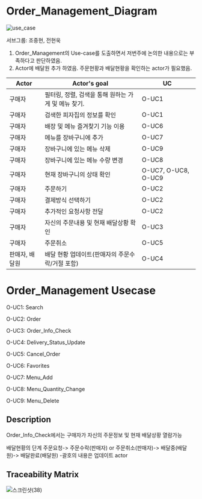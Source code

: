# Order_Management_Diagram


![use_case](https://user-images.githubusercontent.com/29854638/115251364-71538580-a165-11eb-9933-4f8005d47ea8.PNG)


서브그룹: 조중현, 전현욱
1. Order_Management의 Use-case를 도출하면서 저번주에 논의한 내용으로는 부족하다고 판단하였음. 
2. Actor에 배달원 추가 하였음. 주문현황과 배달현황을 확인하는 actor가 필요했음. 



|      Actor  |Actor's goal         |UC                   
|--------------|--------------------|------------------
|구매자 |필터링, 정렬, 검색을 통해 원하는 가게 및 메뉴 찾기. |O-UC1             
|구매자 |검색한 피자집의 정보를 확인 |O-UC1    
|구매자 |배장 및 메뉴 즐겨찾기 기능 이용 |O-UC6
|구매자 |메뉴를 장바구니에 추가 | O-UC7
|구매자 |장바구니에 있는 메뉴 삭제 |O-UC9     
|구매자 |장바구니에 있는 메뉴 수량 변경 | O-UC8 
|구매자 |현재 장바구니의 상태 확인|O-UC7, O-UC8, O-UC9 
|구매자 |주문하기|O-UC2
|구매자 |결제방식 선택하기 |O-UC2 
|구매자 |추가적인 요청사항 전달 |O-UC2 
|구매자 |자신의 주문내용 및 현재 배달상황 확인|O-UC3 
|구매자 |주문취소 |O-UC5
|판매자, 배달원 |배달 현황 업데이트(판매자의 주문수락/거절 포함) |O-UC4

# Order_Management Usecase

O-UC1: Search

O-UC2: Order

O-UC3: Order_Info_Check

O-UC4: Delivery_Status_Update

O-UC5: Cancel_Order

O-UC6: Favorites

O-UC7: Menu_Add

O-UC8: Menu_Quantity_Change

O-UC9: Menu_Delete

## Description

Order_Info_Check에서는 구매자가 자신의 주문정보 및 현재 배달상황 열람가능

배달현황의 단계
주문요청-> 주문수락(판매자) or 주문취소(판매자)-> 배달중(배달원)-> 배달완료(배달원)
-괄호의 내용은 업데이트 actor

## Traceability Matrix
![스크린샷(38)](https://user-images.githubusercontent.com/29910793/115947447-aadc1600-a502-11eb-90a0-d75436ea0563.png)



